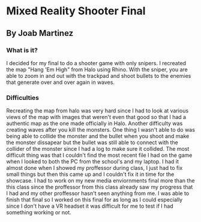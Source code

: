 # Mixed Reality Shooter Final 
## By Joab Martinez

### What is it?
I decided for my final to do a shooter game with only snipers. I recreated the map "Hang 'Em High" from Halo using Rhino. With the sniper, you are able to zoom in and out with the trackpad and shoot bullets to the enemies that generate over and over again in waves.

### Difficulties
Recreating the map from halo was very hard since I had to look at various views of the map with images that weren't even that good so that I had a authentic map as the one made officially in Halo. Another difficulty was creating waves after you kill the monsters. One thing I wasn't able to do was being able to collide the monster and the bullet when you shoot and make the monster dissapear but the bullet was still able to connect with the collider of the monster since I had a log to make sure it collided. The most difficult thing was that I couldn't find the most recent file I had on the game when I looked to both the PC from the school's and my laptop. I had it almost done when I showed my proffessor during class, I just had to fix small things but then this came up and I couldn't fix it in time for the showcase. I had to work on my new media enviornments final more than the this class since the proffessor from this class already saw my progress that I had and my other proffessor hasn't seen anything from me. I was able to finish that final so I worked on this final for as long as I could especially since I don't have a VR headset it was difficult for me to test if I had something working or not.




